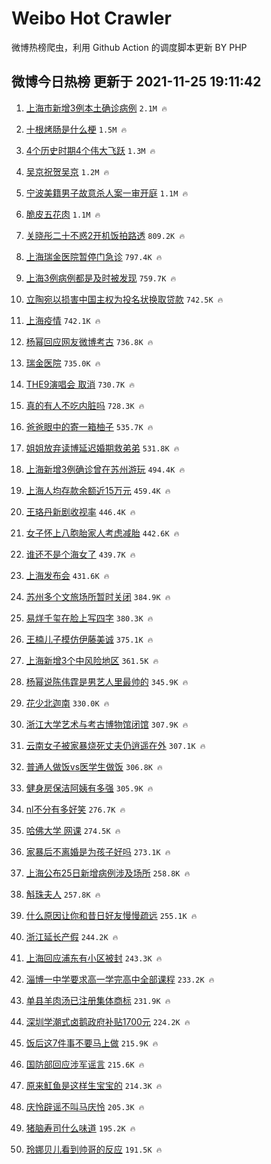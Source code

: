 # Weibo Hot Crawler 



微博热榜爬虫，利用 Github Action 的调度脚本更新 BY PHP 


## 微博今日热榜 更新于 2021-11-25 19:11:42 
1. [上海市新增3例本土确诊病例](https://s.weibo.com/weibo?q=%23%E4%B8%8A%E6%B5%B7%E5%B8%82%E6%96%B0%E5%A2%9E3%E4%BE%8B%E6%9C%AC%E5%9C%9F%E7%A1%AE%E8%AF%8A%E7%97%85%E4%BE%8B%23&Refer=top) `2.1M 🔥` 

1. [十根烤肠是什么梗](https://s.weibo.com/weibo?q=%23%E5%8D%81%E6%A0%B9%E7%83%A4%E8%82%A0%E6%98%AF%E4%BB%80%E4%B9%88%E6%A2%97%23&Refer=top) `1.5M 🔥` 

1. [4个历史时期4个伟大飞跃](https://s.weibo.com/weibo?q=%234%E4%B8%AA%E5%8E%86%E5%8F%B2%E6%97%B6%E6%9C%9F4%E4%B8%AA%E4%BC%9F%E5%A4%A7%E9%A3%9E%E8%B7%83%23&Refer=top) `1.3M 🔥` 

1. [吴京祝贺吴京](https://s.weibo.com/weibo?q=%23%E5%90%B4%E4%BA%AC%E7%A5%9D%E8%B4%BA%E5%90%B4%E4%BA%AC%23&Refer=top) `1.2M 🔥` 

1. [宁波美籍男子故意杀人案一审开庭](https://s.weibo.com/weibo?q=%23%E5%AE%81%E6%B3%A2%E7%BE%8E%E7%B1%8D%E7%94%B7%E5%AD%90%E6%95%85%E6%84%8F%E6%9D%80%E4%BA%BA%E6%A1%88%E4%B8%80%E5%AE%A1%E5%BC%80%E5%BA%AD%23&Refer=top) `1.1M 🔥` 

1. [脆皮五花肉](https://s.weibo.com/weibo?q=%23%E8%84%86%E7%9A%AE%E4%BA%94%E8%8A%B1%E8%82%89%23&Refer=top) `1.1M 🔥` 

1. [关晓彤二十不惑2开机饭拍路透](https://s.weibo.com/weibo?q=%23%E5%85%B3%E6%99%93%E5%BD%A4%E4%BA%8C%E5%8D%81%E4%B8%8D%E6%83%912%E5%BC%80%E6%9C%BA%E9%A5%AD%E6%8B%8D%E8%B7%AF%E9%80%8F%23&Refer=top) `809.2K 🔥` 

1. [上海瑞金医院暂停门急诊](https://s.weibo.com/weibo?q=%23%E4%B8%8A%E6%B5%B7%E7%91%9E%E9%87%91%E5%8C%BB%E9%99%A2%E6%9A%82%E5%81%9C%E9%97%A8%E6%80%A5%E8%AF%8A%23&Refer=top) `797.4K 🔥` 

1. [上海3例病例都是及时被发现](https://s.weibo.com/weibo?q=%23%E4%B8%8A%E6%B5%B73%E4%BE%8B%E7%97%85%E4%BE%8B%E9%83%BD%E6%98%AF%E5%8F%8A%E6%97%B6%E8%A2%AB%E5%8F%91%E7%8E%B0%23&Refer=top) `759.7K 🔥` 

1. [立陶宛以损害中国主权为投名状换取贷款](https://s.weibo.com/weibo?q=%23%E7%AB%8B%E9%99%B6%E5%AE%9B%E4%BB%A5%E6%8D%9F%E5%AE%B3%E4%B8%AD%E5%9B%BD%E4%B8%BB%E6%9D%83%E4%B8%BA%E6%8A%95%E5%90%8D%E7%8A%B6%E6%8D%A2%E5%8F%96%E8%B4%B7%E6%AC%BE%23&Refer=top) `742.5K 🔥` 

1. [上海疫情](https://s.weibo.com/weibo?q=%23%E4%B8%8A%E6%B5%B7%E7%96%AB%E6%83%85%23&Refer=top) `742.1K 🔥` 

1. [杨幂回应网友微博考古](https://s.weibo.com/weibo?q=%23%E6%9D%A8%E5%B9%82%E5%9B%9E%E5%BA%94%E7%BD%91%E5%8F%8B%E5%BE%AE%E5%8D%9A%E8%80%83%E5%8F%A4%23&Refer=top) `736.8K 🔥` 

1. [瑞金医院](https://s.weibo.com/weibo?q=%E7%91%9E%E9%87%91%E5%8C%BB%E9%99%A2&Refer=top) `735.0K 🔥` 

1. [THE9演唱会 取消](https://s.weibo.com/weibo?q=THE9%E6%BC%94%E5%94%B1%E4%BC%9A%20%E5%8F%96%E6%B6%88&Refer=top) `730.7K 🔥` 

1. [真的有人不吃内脏吗](https://s.weibo.com/weibo?q=%23%E7%9C%9F%E7%9A%84%E6%9C%89%E4%BA%BA%E4%B8%8D%E5%90%83%E5%86%85%E8%84%8F%E5%90%97%23&Refer=top) `728.3K 🔥` 

1. [爸爸眼中的寄一箱柚子](https://s.weibo.com/weibo?q=%23%E7%88%B8%E7%88%B8%E7%9C%BC%E4%B8%AD%E7%9A%84%E5%AF%84%E4%B8%80%E7%AE%B1%E6%9F%9A%E5%AD%90%23&Refer=top) `535.7K 🔥` 

1. [姐姐放弃读博延迟婚期救弟弟](https://s.weibo.com/weibo?q=%23%E5%A7%90%E5%A7%90%E6%94%BE%E5%BC%83%E8%AF%BB%E5%8D%9A%E5%BB%B6%E8%BF%9F%E5%A9%9A%E6%9C%9F%E6%95%91%E5%BC%9F%E5%BC%9F%23&Refer=top) `531.8K 🔥` 

1. [上海新增3例确诊曾在苏州游玩](https://s.weibo.com/weibo?q=%23%E4%B8%8A%E6%B5%B7%E6%96%B0%E5%A2%9E3%E4%BE%8B%E7%A1%AE%E8%AF%8A%E6%9B%BE%E5%9C%A8%E8%8B%8F%E5%B7%9E%E6%B8%B8%E7%8E%A9%23&Refer=top) `494.4K 🔥` 

1. [上海人均存款余额近15万元](https://s.weibo.com/weibo?q=%23%E4%B8%8A%E6%B5%B7%E4%BA%BA%E5%9D%87%E5%AD%98%E6%AC%BE%E4%BD%99%E9%A2%9D%E8%BF%9115%E4%B8%87%E5%85%83%23&Refer=top) `459.4K 🔥` 

1. [王珞丹新剧收视率](https://s.weibo.com/weibo?q=%23%E7%8E%8B%E7%8F%9E%E4%B8%B9%E6%96%B0%E5%89%A7%E6%94%B6%E8%A7%86%E7%8E%87%23&Refer=top) `446.4K 🔥` 

1. [女子怀上八胞胎家人考虑减胎](https://s.weibo.com/weibo?q=%23%E5%A5%B3%E5%AD%90%E6%80%80%E4%B8%8A%E5%85%AB%E8%83%9E%E8%83%8E%E5%AE%B6%E4%BA%BA%E8%80%83%E8%99%91%E5%87%8F%E8%83%8E%23&Refer=top) `442.6K 🔥` 

1. [谁还不是个海女了](https://s.weibo.com/weibo?q=%23%E8%B0%81%E8%BF%98%E4%B8%8D%E6%98%AF%E4%B8%AA%E6%B5%B7%E5%A5%B3%E4%BA%86%23&Refer=top) `439.7K 🔥` 

1. [上海发布会](https://s.weibo.com/weibo?q=%E4%B8%8A%E6%B5%B7%E5%8F%91%E5%B8%83%E4%BC%9A&Refer=top) `431.6K 🔥` 

1. [苏州多个文旅场所暂时关闭](https://s.weibo.com/weibo?q=%23%E8%8B%8F%E5%B7%9E%E5%A4%9A%E4%B8%AA%E6%96%87%E6%97%85%E5%9C%BA%E6%89%80%E6%9A%82%E6%97%B6%E5%85%B3%E9%97%AD%23&Refer=top) `384.9K 🔥` 

1. [易烊千玺在脸上写四字](https://s.weibo.com/weibo?q=%23%E6%98%93%E7%83%8A%E5%8D%83%E7%8E%BA%E5%9C%A8%E8%84%B8%E4%B8%8A%E5%86%99%E5%9B%9B%E5%AD%97%23&Refer=top) `380.3K 🔥` 

1. [王楠儿子模仿伊藤美诚](https://s.weibo.com/weibo?q=%23%E7%8E%8B%E6%A5%A0%E5%84%BF%E5%AD%90%E6%A8%A1%E4%BB%BF%E4%BC%8A%E8%97%A4%E7%BE%8E%E8%AF%9A%23&Refer=top) `375.1K 🔥` 

1. [上海新增3个中风险地区](https://s.weibo.com/weibo?q=%23%E4%B8%8A%E6%B5%B7%E6%96%B0%E5%A2%9E3%E4%B8%AA%E4%B8%AD%E9%A3%8E%E9%99%A9%E5%9C%B0%E5%8C%BA%23&Refer=top) `361.5K 🔥` 

1. [杨幂说陈伟霆是男艺人里最帅的](https://s.weibo.com/weibo?q=%23%E6%9D%A8%E5%B9%82%E8%AF%B4%E9%99%88%E4%BC%9F%E9%9C%86%E6%98%AF%E7%94%B7%E8%89%BA%E4%BA%BA%E9%87%8C%E6%9C%80%E5%B8%85%E7%9A%84%23&Refer=top) `345.9K 🔥` 

1. [花少北迦南](https://s.weibo.com/weibo?q=%23%E8%8A%B1%E5%B0%91%E5%8C%97%E8%BF%A6%E5%8D%97%23&Refer=top) `330.0K 🔥` 

1. [浙江大学艺术与考古博物馆闭馆](https://s.weibo.com/weibo?q=%23%E6%B5%99%E6%B1%9F%E5%A4%A7%E5%AD%A6%E8%89%BA%E6%9C%AF%E4%B8%8E%E8%80%83%E5%8F%A4%E5%8D%9A%E7%89%A9%E9%A6%86%E9%97%AD%E9%A6%86%23&Refer=top) `307.9K 🔥` 

1. [云南女子被家暴烧死丈夫仍逍遥在外](https://s.weibo.com/weibo?q=%23%E4%BA%91%E5%8D%97%E5%A5%B3%E5%AD%90%E8%A2%AB%E5%AE%B6%E6%9A%B4%E7%83%A7%E6%AD%BB%E4%B8%88%E5%A4%AB%E4%BB%8D%E9%80%8D%E9%81%A5%E5%9C%A8%E5%A4%96%23&Refer=top) `307.1K 🔥` 

1. [普通人做饭vs医学生做饭](https://s.weibo.com/weibo?q=%23%E6%99%AE%E9%80%9A%E4%BA%BA%E5%81%9A%E9%A5%ADvs%E5%8C%BB%E5%AD%A6%E7%94%9F%E5%81%9A%E9%A5%AD%23&Refer=top) `306.8K 🔥` 

1. [健身房保洁阿姨有多强](https://s.weibo.com/weibo?q=%23%E5%81%A5%E8%BA%AB%E6%88%BF%E4%BF%9D%E6%B4%81%E9%98%BF%E5%A7%A8%E6%9C%89%E5%A4%9A%E5%BC%BA%23&Refer=top) `305.9K 🔥` 

1. [nl不分有多好笑](https://s.weibo.com/weibo?q=%23nl%E4%B8%8D%E5%88%86%E6%9C%89%E5%A4%9A%E5%A5%BD%E7%AC%91%23&Refer=top) `276.7K 🔥` 

1. [哈佛大学 网课](https://s.weibo.com/weibo?q=%E5%93%88%E4%BD%9B%E5%A4%A7%E5%AD%A6%20%E7%BD%91%E8%AF%BE&Refer=top) `274.5K 🔥` 

1. [家暴后不离婚是为孩子好吗](https://s.weibo.com/weibo?q=%23%E5%AE%B6%E6%9A%B4%E5%90%8E%E4%B8%8D%E7%A6%BB%E5%A9%9A%E6%98%AF%E4%B8%BA%E5%AD%A9%E5%AD%90%E5%A5%BD%E5%90%97%23&Refer=top) `273.1K 🔥` 

1. [上海公布25日新增病例涉及场所](https://s.weibo.com/weibo?q=%23%E4%B8%8A%E6%B5%B7%E5%85%AC%E5%B8%8325%E6%97%A5%E6%96%B0%E5%A2%9E%E7%97%85%E4%BE%8B%E6%B6%89%E5%8F%8A%E5%9C%BA%E6%89%80%23&Refer=top) `258.8K 🔥` 

1. [斛珠夫人](https://s.weibo.com/weibo?q=%E6%96%9B%E7%8F%A0%E5%A4%AB%E4%BA%BA&Refer=top) `257.8K 🔥` 

1. [什么原因让你和昔日好友慢慢疏远](https://s.weibo.com/weibo?q=%23%E4%BB%80%E4%B9%88%E5%8E%9F%E5%9B%A0%E8%AE%A9%E4%BD%A0%E5%92%8C%E6%98%94%E6%97%A5%E5%A5%BD%E5%8F%8B%E6%85%A2%E6%85%A2%E7%96%8F%E8%BF%9C%23&Refer=top) `255.1K 🔥` 

1. [浙江延长产假](https://s.weibo.com/weibo?q=%23%E6%B5%99%E6%B1%9F%E5%BB%B6%E9%95%BF%E4%BA%A7%E5%81%87%23&Refer=top) `244.2K 🔥` 

1. [上海回应浦东有小区被封](https://s.weibo.com/weibo?q=%23%E4%B8%8A%E6%B5%B7%E5%9B%9E%E5%BA%94%E6%B5%A6%E4%B8%9C%E6%9C%89%E5%B0%8F%E5%8C%BA%E8%A2%AB%E5%B0%81%23&Refer=top) `243.3K 🔥` 

1. [淄博一中学要求高一学完高中全部课程](https://s.weibo.com/weibo?q=%23%E6%B7%84%E5%8D%9A%E4%B8%80%E4%B8%AD%E5%AD%A6%E8%A6%81%E6%B1%82%E9%AB%98%E4%B8%80%E5%AD%A6%E5%AE%8C%E9%AB%98%E4%B8%AD%E5%85%A8%E9%83%A8%E8%AF%BE%E7%A8%8B%23&Refer=top) `233.2K 🔥` 

1. [单县羊肉汤已注册集体商标](https://s.weibo.com/weibo?q=%23%E5%8D%95%E5%8E%BF%E7%BE%8A%E8%82%89%E6%B1%A4%E5%B7%B2%E6%B3%A8%E5%86%8C%E9%9B%86%E4%BD%93%E5%95%86%E6%A0%87%23&Refer=top) `231.9K 🔥` 

1. [深圳学潮式卤鹅政府补贴1700元](https://s.weibo.com/weibo?q=%23%E6%B7%B1%E5%9C%B3%E5%AD%A6%E6%BD%AE%E5%BC%8F%E5%8D%A4%E9%B9%85%E6%94%BF%E5%BA%9C%E8%A1%A5%E8%B4%B41700%E5%85%83%23&Refer=top) `224.2K 🔥` 

1. [饭后这7件事不要马上做](https://s.weibo.com/weibo?q=%23%E9%A5%AD%E5%90%8E%E8%BF%997%E4%BB%B6%E4%BA%8B%E4%B8%8D%E8%A6%81%E9%A9%AC%E4%B8%8A%E5%81%9A%23&Refer=top) `215.9K 🔥` 

1. [国防部回应涉军谣言](https://s.weibo.com/weibo?q=%23%E5%9B%BD%E9%98%B2%E9%83%A8%E5%9B%9E%E5%BA%94%E6%B6%89%E5%86%9B%E8%B0%A3%E8%A8%80%23&Refer=top) `215.6K 🔥` 

1. [原来魟鱼是这样生宝宝的](https://s.weibo.com/weibo?q=%23%E5%8E%9F%E6%9D%A5%E9%AD%9F%E9%B1%BC%E6%98%AF%E8%BF%99%E6%A0%B7%E7%94%9F%E5%AE%9D%E5%AE%9D%E7%9A%84%23&Refer=top) `214.3K 🔥` 

1. [庆怜辟谣不叫马庆怜](https://s.weibo.com/weibo?q=%23%E5%BA%86%E6%80%9C%E8%BE%9F%E8%B0%A3%E4%B8%8D%E5%8F%AB%E9%A9%AC%E5%BA%86%E6%80%9C%23&Refer=top) `205.3K 🔥` 

1. [猪脑寿司什么味道](https://s.weibo.com/weibo?q=%23%E7%8C%AA%E8%84%91%E5%AF%BF%E5%8F%B8%E4%BB%80%E4%B9%88%E5%91%B3%E9%81%93%23&Refer=top) `195.2K 🔥` 

1. [玲娜贝儿看到帅哥的反应](https://s.weibo.com/weibo?q=%23%E7%8E%B2%E5%A8%9C%E8%B4%9D%E5%84%BF%E7%9C%8B%E5%88%B0%E5%B8%85%E5%93%A5%E7%9A%84%E5%8F%8D%E5%BA%94%23&Refer=top) `191.5K 🔥` 

